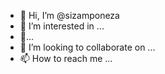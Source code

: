 - 👋 Hi, I’m @sizamponeza
- 👀 I’m interested in ...
- 🌱...
- 💞️ I’m looking to collaborate on ...
- 📫 How to reach me ...

<!---
sizamponeza/sizamponeza is a ✨ special ✨ repository because its `README.md` (this file) appears on your GitHub profile.
You can click the Preview link to take a look at your changes.
--->

